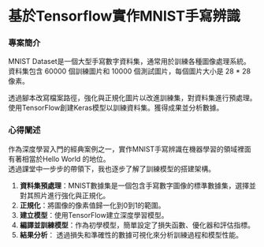 # 基於Tensorflow實作MNIST手寫辨識
### 專案簡介
MNIST Dataset是一個大型手寫數字資料集，通常用於訓練各種圖像處理系統。<br>
資料集包含 60000 個訓練圖片和 10000 個測試圖片，每個圖片大小是 28 * 28 像素。

透過腳本改寫檔案路徑，強化與正規化圖片以改進訓練集，對資料集進行預處理。<br>
使用TensorFlow創建Keras模型以訓練資料集。獲得成果並分析數據。
### 心得闡述
作為深度學習入門的經典案例之一，實作MNIST手寫辨識在機器學習的領域裡面有著相當於Hello World 的地位。<br>
透過課堂中一步步的帶領下，我也逐步了解了訓練模型的搭建架構。
1. **資料集預處理**：MNIST數據集是一個包含手寫數字圖像的標準數據集，選擇並對其照片進行強化與正規化。
2. **正規化**：將圖像的像素值歸一化到0到1的範圍。
3. **建立模型**：使用TensorFlow建立深度學習模型。
4. **編譯並訓練模型**：作為初學模型，簡單設定了損失函數、優化器和評估指標。
5. **結果分析**： 透過損失和準確性的數據可視化來分析訓練過程和模型性能。
